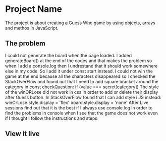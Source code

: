 # Project Name

The project is about creating a Guess Who game by using objects, arrays and methos in JavaScript.

## The problem

I could not generate the board when the page loaded. I added generateBoard() at the end of the codes and that makes the problem so when I add a console.log then I undrestand that it should work somewhere else in my code. So I add it under const start instead.
I could not win the game at the end because all the characters disappeared so I checked the StackOverFlow and found out that I need to add square bracket around the category in const checkQuestion: if (value === secret[category])
The style of the winORLose did not work in css in order to add or delete their display after Guess button. In StackOverFlow found that I can add style i JS instead: winOrLose.style.display = 'flex' board.style.display = 'none'
After Live sessions find out that it is the best if I always use console.log in order to find the problems in console when I see that the game does not work even if I thought I follow the instructions and steps.


## View it live

